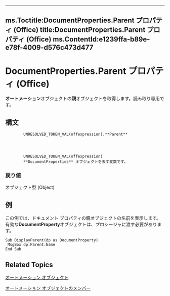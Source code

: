 

---
ms.Toctitle:DocumentProperties.Parent プロパティ (Office)
title:DocumentProperties.Parent プロパティ (Office)
ms.ContentId:e1239ffa-b89e-e78f-4009-d576c473d477
---
# DocumentProperties.Parent プロパティ (Office)




**オートメーション**オブジェクトの**親**オブジェクトを取得します。読み取り専用です。

## 構文

            UNRESOLVED_TOKEN_VAL(offexpression).**Parent**




            UNRESOLVED_TOKEN_VAL(offexpression)
            **DocumentProperties** オブジェクトを表す変数です。

### 戻り値
オブジェクト型 (Object)





## 例
この例では、ドキュメント プロパティの親オブジェクトの名前を表示します。有効な**DocumentProperty**オブジェクトは、プロシージャに渡す必要があります。

```vba
Sub DisplayParent(dp as DocumentProperty) 
 MsgBox dp.Parent.Name 
End Sub
```




## Related Topics

[オートメーション オブジェクト](90d42786-7d9a-b604-dbdf-88db41cbe69b.md)

[オートメーション オブジェクトのメンバー](bb388713-3029-796e-3328-6193eb14d1bf.md)




